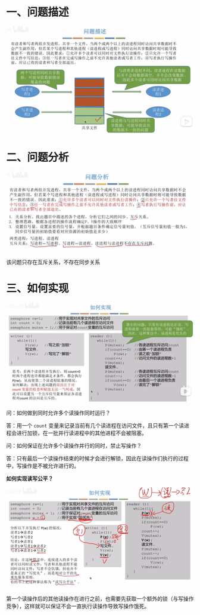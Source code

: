 # 一、问题描述

![image-20231226205106804](14.读者写者问题.assets/image-20231226205106804.png)

# 二、问题分析

![image-20231226205210041](14.读者写者问题.assets/image-20231226205210041.png)

该问题只存在互斥关系，不存在同步关系

# 三、如何实现

![image-20231226205431157](14.读者写者问题.assets/image-20231226205431157.png)

问：如何做到同时允许多个读操作同时运行？

答：用一个 `count` 变量来记录当前有几个读进程在访问文件，且只有第一个读进程会进行加锁，在一批并行读进程中的其他进程不会被阻塞。

问：如何保证在允许多个读操作并行的同时，禁止写操作？

答：只有最后一个读操作结束的时候才会进行解锁，因此在读操作们执行的过程中，写操作是不被允许进行的。

**如何实现读写公平？**

![image-20231226210118255](14.读者写者问题.assets/image-20231226210118255.png)

第一个读操作后的其他读操作在进行之前，也需要先获取一个额外的锁（与写操作竞争），这样就可以保证不会一直执行读操作导致写操作饿死。